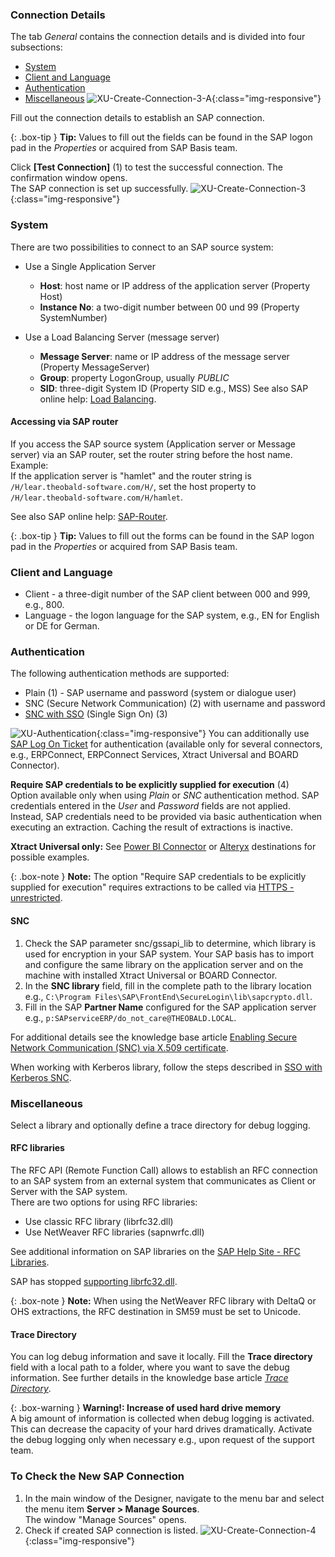 

### Connection Details

The tab *General* contains the connection details and is divided into four subsections:
- [System](#system)
- [Client and Language](#client-and-language)
- [Authentication](#authentication)
- [Miscellaneous](#miscellaneous)
![XU-Create-Connection-3-A](/img/content/xu/sap_source-details.png){:class="img-responsive"}

Fill out the connection details to establish an SAP connection.

{: .box-tip }
**Tip:** Values to fill out the fields can be found in the SAP logon pad in the *Properties* or acquired from SAP Basis team.

Click **[Test Connection]** (1) to test the successful connection. 
The confirmation window opens. <br>
The SAP connection is set up successfully. 
![XU-Create-Connection-3](/img/content/xu_test_connection.png){:class="img-responsive"}



### System
There are two possibilities to connect to an SAP source system:
- Use a Single Application Server
	- **Host**:  host name or IP address of the application server (Property Host) 
	- **Instance No**: a two-digit number between 00 und 99 (Property SystemNumber)

- Use a Load Balancing Server (message server)
	- **Message Server**: name or IP address of the message server (Property MessageServer) 
	- **Group**: property LogonGroup, usually *PUBLIC*
	- **SID**: three-digit System ID (Property SID e.g.,  MSS) 
See also SAP online help: [Load Balancing](https://help.sap.com/saphelp_nwpi711/helpdata/en/c4/3a644c505211d189550000e829fbbd/content.htm?no_cache=true).


#### Accessing via SAP router

If you access the SAP source system (Application server or Message server) via an SAP router, set the router string before the host name. <br>
Example:<br>
If the application server is "hamlet" and the router string is ``/H/lear.theobald-software.com/H/``, set the host property to ``/H/lear.theobald-software.com/H/hamlet``.

See also SAP online help: [SAP-Router](https://help.sap.com/saphelp_snc700_ehp01/helpdata/en/48/6e2ef629540e27e10000000a421937/frameset.htm).

{: .box-tip }
**Tip:** Values to fill out the forms can be found in the SAP logon pad in the *Properties* or acquired from SAP Basis team.



### Client and Language
- Client - a three-digit number of the SAP client between 000 and 999, e.g., 800.
- Language - the logon language for the SAP system, e.g., EN for English or DE for German.


### Authentication
The following authentication methods are supported:
-  Plain (1) - SAP username and password (system or dialogue user)
- SNC (Secure Network Communication) (2) with username and password
- [SNC with SSO](../advanced-techniques/sap-single-sign-on) (Single Sign On) (3)
	
![XU-Authentication](/img/content/xu/sap-details-authentication.png){:class="img-responsive"} 
You can additionally use [SAP Log On Ticket](../advanced-techniques/sap-single-sign-on/sso-with-sap-logon-ticket) for authentication (available only for several connectors, e.g., ERPConnect, ERPConnect Services, Xtract Universal and BOARD Connector).


**Require SAP credentials to be explicitly supplied for execution** (4) <br>
Option available only when using *Plain* or *SNC* authentication method. SAP credentials entered in the *User* and *Password* fields are not applied.
Instead, SAP credentials need to be provided via basic authentication when executing an extraction. 
Caching the result of extractions is inactive. 

**Xtract Universal only:** See [Power BI Connector](https://help.theobald-software.com/en/xtract-universal/xu-destinations/Power-BI-Connector/pbi-SSO) or [Alteryx](https://help.theobald-software.com/en/xtract-universal/xu-destinations/alteryx/settings-alteryx-plugin) destinations for possible examples. 

{: .box-note }
**Note:** The option "Require SAP credentials to be explicitly supplied for execution" requires extractions to be called via [HTTPS - unrestricted](../server/server-settings#web-server).

#### SNC 

1. Check the SAP parameter snc/gssapi_lib to determine, which library is used for encryption in your SAP system.
Your SAP basis has to import and configure the same library on the application server and on the machine with installed Xtract Universal or BOARD Connector.
2. In the **SNC library** field, fill in the complete path to the library location e.g., `C:\Program Files\SAP\FrontEnd\SecureLogin\lib\sapcrypto.dll`.
3. Fill in the SAP **Partner Name** configured for the SAP application server e.g., `p:SAPserviceERP/do_not_care@THEOBALD.LOCAL`.

For additional details see the knowledge base article [Enabling Secure Network Communication (SNC) via X.509 certificate](https://kb.theobald-software.com/sap/enable-snc-using-pse-file).

When working with Kerberos library, follow the steps described in [SSO with Kerberos SNC](../advanced-techniques/sap-single-sign-on/sso-with-kerberos-snc).


### Miscellaneous
Select a library and optionally define a trace directory for debug logging.


#### RFC libraries
The RFC API (Remote Function Call) allows to establish an RFC connection to an SAP system from an external system that communicates as Client or Server with the SAP system.  
There are two options for using RFC libraries:
- Use classic RFC library (librfc32.dll)
- Use NetWeaver RFC libraries (sapnwrfc.dll)


See additional information on SAP libraries on the [SAP Help Site - RFC Libraries](https://help.sap.com/saphelp_nwpi71/helpdata/de/45/18e96cd26321a1e10000000a1553f6/frameset.htm). <br>

SAP has stopped [supporting librfc32.dll](https://blogs.sap.com/2012/08/15/support-for-classic-rfc-library-ends-march-2016/). 

{: .box-note }
**Note:** When using the NetWeaver RFC library with DeltaQ or OHS extractions, the RFC destination in SM59 must be set to Unicode. 


#### Trace Directory

You can log debug information and save it locally. Fill the **Trace directory** field with a local path to a folder, where you want to save the debug information.
See further details in the knowledge base article [*Trace Directory*](https://kb.theobald-software.com/general/how-to-activate-tracing-for-xtract-products).

{: .box-warning }
**Warning!: Increase of used hard drive memory** <br>
A big amount of information is collected when debug logging is activated. This can decrease the capacity of your hard drives dramatically.
Activate the debug logging only when necessary e.g., upon request of the support team.

 

### To Check the New SAP Connection
1. In the main window of the Designer, navigate to the menu bar and select the menu item **Server > Manage Sources**.<br>
The window "Manage Sources" opens. <br>
2. Check if created SAP connection is listed. 
![XU-Create-Connection-4](/img/content/xu_manage_source_2.png){:class="img-responsive"}
